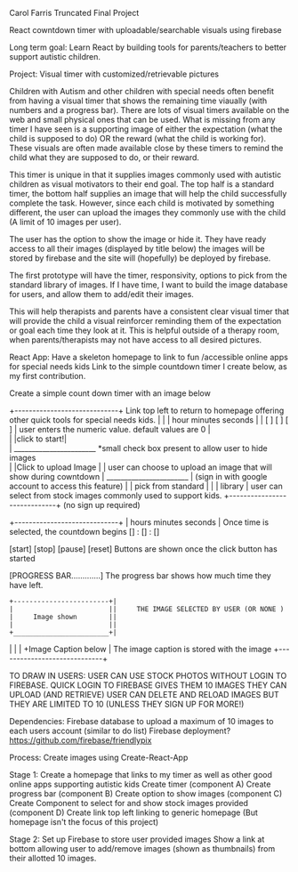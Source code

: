 Carol Farris
Truncated Final Project

React cowntdown timer with uploadable/searchable visuals using firebase

Long term goal: Learn React by building tools for parents/teachers to better support autistic children. 

Project: Visual timer with customized/retrievable pictures


Children with Autism and other children with special needs often benefit from having a visual timer
that shows the remaining time viaually (with numbers and a progress bar). There are lots of visual timers
available on the web and small physical ones that can be used. 
What is missing from any timer I have seen is a supporting image of either the expectation 
(what the child is supposed to do) OR the reward (what the child is working for). These visuals are often
made available close by these timers to remind the child what they are supposed to do, or their reward.

This timer is unique in that it supplies images commonly used with autistic children as visual motivators
to their end goal. The top half is a standard timer, the bottom half supplies an image that will help the child
successfully complete the task. However, since each child is motivated by something different, the user can upload
the images they commonly use with the child (A limit of 10 images per user).

The user has the option to show the image or hide it. They have ready access to all their images (displayed by title below)
the images will be stored by firebase and the site will (hopefully) be deployed by firebase.  

The first prototype will have the timer, responsivity, options to pick from the standard library of images. 
If I have time, I want to build the image database for users, and allow them to add/edit their images.

This will help therapists and parents have a consistent clear visual timer that will provide the child
a visual reinforcer reminding them of the expectation or goal each time they look at it. This is helpful
outside of a therapy room, when parents/therapists may not have access to all desired pictures.

React App:
Have a skeleton homepage to link to fun /accessible online apps for special needs kids
Link to the simple countdown timer I create below, as my first contribution.


Create a simple count down timer with an image below


+-----------------------------+ Link top left to return to homepage offering other quick tools for special needs kids.
|                             |
|    hour minutes seconds     |
|    [  ]   [ ]      [ ]      |  user enters the numeric value. default values are 0
|                           
|      |click to start!|          
|   _______________________        *small check box present to allow user to hide images             
|   |Click to upload Image |  |    user can choose to upload an image that will show during cowntdown
|   _______________________   |     (sign in with google account to access this feature)
|   |  pick from standard |   |
|           library           |   user can select from stock images commonly used to support kids. 
+-----------------------------+     (no sign up required)





 +-----------------------------+
|  hours   minutes  seconds    |    Once time is selected, the countdown begins
    []   :   []  :   []

 [start] [stop] [pause] [reset]      Buttons are shown once the click button has started

  [PROGRESS BAR.............]       The progress bar shows how much time they have left.

    +------------------------+|
    |                        ||     THE IMAGE SELECTED BY USER (OR NONE )
    |     Image shown        ||
    |                        ||                          
    +________________________+|
|                             |
|   +Image Caption below      |     The image caption is stored with the image
+-----------------------------+



TO DRAW IN USERS:
USER CAN USE STOCK PHOTOS WITHOUT LOGIN TO FIREBASE.
QUICK LOGIN TO FIREBASE GIVES THEM 10 IMAGES THEY CAN UPLOAD (AND RETRIEVE)
USER CAN DELETE AND RELOAD IMAGES BUT THEY ARE LIMITED TO 10 (UNLESS THEY SIGN UP FOR MORE!)


Dependencies:
Firebase database to upload a maximum of 10 images to each users account (similar to do list)
Firebase deployment?
https://github.com/firebase/friendlypix


Process:
Create images using Create-React-App

Stage 1:
Create a homepage that links to my timer as well as other good online apps supporting autistic kids
Create timer (component A) 
Create progress bar (component B)
Create option to show images (component C)
Create Component to select for and show stock images provided (component D)
Create link top left linking to generic homepage (But homepage isn't the focus of this project)

Stage 2:
Set up Firebase to store user provided images 
Show a link at bottom allowing user to add/remove images (shown as thumbnails) from their allotted 10 images.


